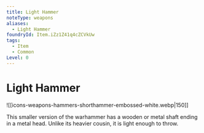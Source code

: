 ```yaml
---
title: Light Hammer
noteType: weapons
aliases:
  - Light Hammer
foundryId: Item.iZz1Z41q4cZCVkUw
tags:
  - Item
  - Common
Level: 0
---
```


# Light Hammer
![[icons-weapons-hammers-shorthammer-embossed-white.webp|150]]

This smaller version of the warhammer has a wooden or metal shaft ending in a metal head. Unlike its heavier cousin, it is light enough to throw.

